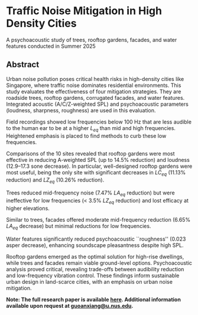 # Traffic Noise Mitigation in High Density Cities
A psychoacoustic study of trees, rooftop gardens, facades, and water features conducted in Summer 2025

## Abstract
Urban noise pollution poses critical health risks in high-density cities like Singapore, where traffic noise dominates residential environments. This study evaluates the effectiveness of four mitigation strategies. They are roadside trees, rooftop gardens, corrugated facades, and water features. Integrated acoustic (A/C/Z-weighted SPL) and psychoacoustic parameters (loudness, sharpness, roughness) are used in this evaluation. 

Field recordings showed low frequencies below 100 Hz that are less audible to the human ear to be at a higher $L_{eq}$ than mid and high frequencies. Heightened emphasis is placed to find methods to curb these low frequencies. 

Comparisons of the 10 sites revealed that rooftop gardens were most effective in reducing A-weighted SPL (up to 14.5\% reduction) and loudness (12.9–17.3 sone decrease). In particular, well-designed rooftop gardens were most useful, being the only site with significant decreases in $LC_{eq}$ (11.13\% reduction) and $LZ_{eq}$ (10.26\% reduction).

Trees reduced mid-frequency noise (7.47\% $LA_{eq}$ reduction) but were ineffective for low frequencies (< 3.5\% $LZ_{eq}$ reduction) and lost efficacy at higher elevations.

Similar to trees, facades offered moderate mid-frequency reduction (6.65\% $LA_{eq}$ decrease) but minimal reductions for low frequencies.

Water features significantly reduced psychoacoustic ``roughness'' (0.023 asper decrease), enhancing soundscape pleasantness despite high SPL.

Rooftop gardens emerged as the optimal solution for high-rise dwellings, while trees and facades remain viable ground-level options. Psychoacoustic analysis proved critical, revealing trade-offs between audibility reduction and low-frequency vibration control. These findings inform sustainable urban design in land-scarce cities, with an emphasis on urban noise mitigation.


**Note: The full research paper is available [here](https://github.com/guoanxiang/Traffic-Noise-Mitigation-in-High-Density-Cities/blob/main/main.pdf). Additional information available upon request at [guoanxiang@u.nus.edu](guoanxiang@u.nus.edu).**
